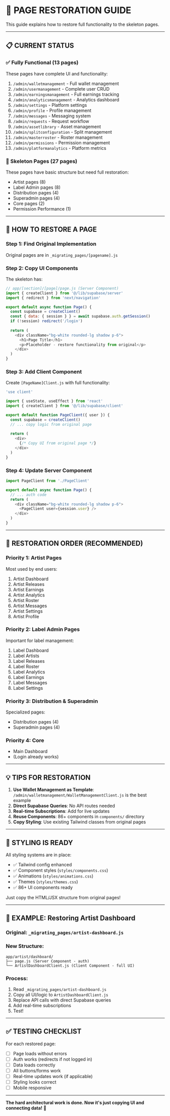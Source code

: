 # 🔧 **PAGE RESTORATION GUIDE**

This guide explains how to restore full functionality to the skeleton pages.

---

## 📋 **CURRENT STATUS**

### **✅ Fully Functional (13 pages)**
These pages have complete UI and functionality:
1. `/admin/walletmanagement` - Full wallet management
2. `/admin/usermanagement` - Complete user CRUD
3. `/admin/earningsmanagement` - Full earnings tracking
4. `/admin/analyticsmanagement` - Analytics dashboard
5. `/admin/settings` - Platform settings
6. `/admin/profile` - Profile management
7. `/admin/messages` - Messaging system
8. `/admin/requests` - Request workflow
9. `/admin/assetlibrary` - Asset management
10. `/admin/splitconfiguration` - Split management
11. `/admin/masterroster` - Roster management
12. `/admin/permissions` - Permission management
13. `/admin/platformanalytics` - Platform metrics

### **🚧 Skeleton Pages (27 pages)**
These pages have basic structure but need full restoration:
- Artist pages (8)
- Label Admin pages (8)
- Distribution pages (4)
- Superadmin pages (4)
- Core pages (2)
- Permission Performance (1)

---

## 🎯 **HOW TO RESTORE A PAGE**

### **Step 1: Find Original Implementation**
Original pages are in `_migrating_pages/[pagename].js`

### **Step 2: Copy UI Components**
The skeleton has:
```javascript
// app/[section]/[page]/page.js (Server Component)
import { createClient } from '@/lib/supabase/server'
import { redirect } from 'next/navigation'

export default async function Page() {
  const supabase = createClient()
  const { data: { session } } = await supabase.auth.getSession()
  if (!session) redirect('/login')
  
  return (
    <div className="bg-white rounded-lg shadow p-6">
      <h1>Page Title</h1>
      <p>Placeholder - restore functionality from original</p>
    </div>
  )
}
```

### **Step 3: Add Client Component**
Create `[PageName]Client.js` with full functionality:
```javascript
'use client'

import { useState, useEffect } from 'react'
import { createClient } from '@/lib/supabase/client'

export default function PageClient({ user }) {
  const supabase = createClient()
  // ... copy logic from original page
  
  return (
    <div>
      {/* Copy UI from original page */}
    </div>
  )
}
```

### **Step 4: Update Server Component**
```javascript
import PageClient from './PageClient'

export default async function Page() {
  // ... auth code
  return (
    <div className="bg-white rounded-lg shadow p-6">
      <PageClient user={session.user} />
    </div>
  )
}
```

---

## 🔄 **RESTORATION ORDER (RECOMMENDED)**

### **Priority 1: Artist Pages**
Most used by end users:
1. Artist Dashboard
2. Artist Releases
3. Artist Earnings
4. Artist Analytics
5. Artist Roster
6. Artist Messages
7. Artist Settings
8. Artist Profile

### **Priority 2: Label Admin Pages**
Important for label management:
1. Label Dashboard
2. Label Artists
3. Label Releases
4. Label Roster
5. Label Analytics
6. Label Earnings
7. Label Messages
8. Label Settings

### **Priority 3: Distribution & Superadmin**
Specialized pages:
- Distribution pages (4)
- Superadmin pages (4)

### **Priority 4: Core**
- Main Dashboard
- (Login already works)

---

## 💡 **TIPS FOR RESTORATION**

1. **Use Wallet Management as Template**: `/admin/walletmanagement/WalletManagementClient.js` is the best example
2. **Direct Supabase Queries**: No API routes needed
3. **Real-time Subscriptions**: Add for live updates
4. **Reuse Components**: 86+ components in `components/` directory
5. **Copy Styling**: Use existing Tailwind classes from original pages

---

## 🎨 **STYLING IS READY**

All styling systems are in place:
- ✅ Tailwind config enhanced
- ✅ Component styles (`styles/components.css`)
- ✅ Animations (`styles/animations.css`)
- ✅ Themes (`styles/themes.css`)
- ✅ 86+ UI components ready

Just copy the HTML/JSX structure from original pages!

---

## 📝 **EXAMPLE: Restoring Artist Dashboard**

### **Original**: `_migrating_pages/artist-dashboard.js`
### **New Structure**:
```
app/artist/dashboard/
├── page.js (Server Component - auth)
└── ArtistDashboardClient.js (Client Component - full UI)
```

### **Process**:
1. Read `_migrating_pages/artist-dashboard.js`
2. Copy all UI/logic to `ArtistDashboardClient.js`
3. Replace API calls with direct Supabase queries
4. Add real-time subscriptions
5. Test!

---

## ✅ **TESTING CHECKLIST**

For each restored page:
- [ ] Page loads without errors
- [ ] Auth works (redirects if not logged in)
- [ ] Data loads correctly
- [ ] All buttons/forms work
- [ ] Real-time updates work (if applicable)
- [ ] Styling looks correct
- [ ] Mobile responsive

---

**The hard architectural work is done. Now it's just copying UI and connecting data!** 🚀






